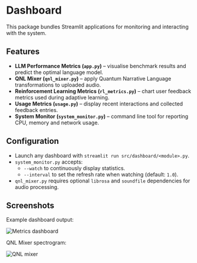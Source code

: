# Dashboard

This package bundles Streamlit applications for monitoring and interacting with the system.

## Features
- **LLM Performance Metrics (`app.py`)** – visualise benchmark results and predict the optimal language model.
- **QNL Mixer (`qnl_mixer.py`)** – apply Quantum Narrative Language transformations to uploaded audio.
- **Reinforcement Learning Metrics (`rl_metrics.py`)** – chart user feedback metrics used during adaptive learning.
- **Usage Metrics (`usage.py`)** – display recent interactions and collected feedback entries.
- **System Monitor (`system_monitor.py`)** – command line tool for reporting CPU, memory and network usage.

## Configuration
- Launch any dashboard with `streamlit run src/dashboard/<module>.py`.
- `system_monitor.py` accepts:
  - `--watch` to continuously display statistics.
  - `--interval` to set the refresh rate when watching (default: `1.0`).
- `qnl_mixer.py` requires optional `librosa` and `soundfile` dependencies for audio processing.

## Screenshots
Example dashboard output:

![Metrics dashboard](./images/dashboard_example.png)

QNL Mixer spectrogram:

![QNL mixer](./images/qnl_mixer_example.png)
